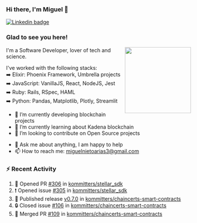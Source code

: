 ### Hi there, I'm Miguel 👋

<a href="https://linkedin.com/in/miguelnietoa/" target="_blank" rel="noopener noreferrer">
  <img src="https://img.shields.io/badge/-LinkedIn-0e76a8?style=flat-square&logo=Linkedin&logoColor=white" alt="Linkedin badge">
</a>
<!-- [![Website Badge](https://img.shields.io/badge/Website-3b5998?style=flat-square&logo=google-chrome&logoColor=white)](#notavailablenow#) 

<img src="https://i.imgur.com/tbrLrt5.gif" width=400 alt="Coding GIF" align="right"/>
-->


### Glad to see you here!
<a href="https://github.com/miguelnietoa"><img src="https://github-readme-stats-git-masterrstaa-rickstaa.vercel.app/api?username=miguelnietoa&show_icons=true&hide_border=true&count_private=true&include_all_commits=true&theme=tokyonight" height="180em" align="right"/></a>
I'm a Software Developer, lover of tech and science. 

I've worked with the following stacks:\
➡️ Elixir: Phoenix Framework, Umbrella projects\
➡️ JavaScript: VanillaJS, React, NodeJS, Jest\
➡️ Ruby: Rails, RSpec, HAML\
➡️ Python: Pandas, Matplotlib, Plotly, Streamlit

- 🔭 I’m currently developing blockchain projects
- 🌱 I’m currently learning about Kadena blockchain
- 👯 I’m looking to contribute on Open Source projects
<!-- 
- 😄 I just finished a Machine Learning course! 
- 🤔 I’m looking for help with ...
-->
- 💬 Ask me about anything, I am happy to help
- 📫 How to reach me: miguelnietoarias3@gmail.com


### ⚡ Recent Activity

<!--START_SECTION:activity-->
1. 💪 Opened PR [#306](https://github.com/kommitters/stellar_sdk/pull/306) in [kommitters/stellar_sdk](https://github.com/kommitters/stellar_sdk)
2. ❗ Opened issue [#305](https://github.com/kommitters/stellar_sdk/issues/305) in [kommitters/stellar_sdk](https://github.com/kommitters/stellar_sdk)
3. 🚀 Published release [v0.7.0](https://github.com/v0.7.0) in [kommitters/chaincerts-smart-contracts](https://github.com/kommitters/chaincerts-smart-contracts)
4. 🔒 Closed issue [#106](https://github.com/kommitters/chaincerts-smart-contracts/issues/106) in [kommitters/chaincerts-smart-contracts](https://github.com/kommitters/chaincerts-smart-contracts)
5. 🎉 Merged PR [#109](https://github.com/kommitters/chaincerts-smart-contracts/pull/109) in [kommitters/chaincerts-smart-contracts](https://github.com/kommitters/chaincerts-smart-contracts)
<!--END_SECTION:activity-->
